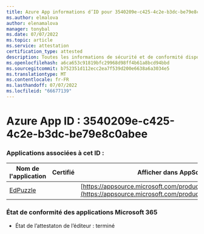 ```yaml
---
title: Azure App informations d’ID pour 3540209e-c425-4c2e-b3dc-be79e8c0abee
ms.author: elmalova
author: elenamalova
manager: tonybal
ms.date: 07/07/2022
ms.topic: article
ms.service: attestation
certification_type: attested
description: Toutes les informations de sécurité et de conformité disponibles pour 3540209e-c425-4c2e-b3dc-be79e8c0abee.
ms.openlocfilehash: a6ca653c91819bfc29968d98ff4b61a8bcd94bbd
ms.sourcegitcommit: b752351d112ecc2ea7f539d200e6638a6a3034e5
ms.translationtype: MT
ms.contentlocale: fr-FR
ms.lasthandoff: 07/07/2022
ms.locfileid: "66677139"
---
```

# <a name="azure-app-id-3540209e-c425-4c2e-b3dc-be79e8c0abee"></a>Azure App ID : 3540209e-c425-4c2e-b3dc-be79e8c0abee


### <a name="apps-associated-with-this-id"></a>Applications associées à cet ID :
| **Nom de l'application** | **Certifié** | **Afficher dans AppSource** |
|--------------|---------------|-----------------------|
| [EdPuzzle](../forward/WA200003736.md) |  | [https://appsource.microsoft.com/product/office/WA200003736](https://appsource.microsoft.com/product/office/WA200003736) |

### <a name="microsoft-365-app-compliance-status"></a>État de conformité des applications Microsoft 365
- État de l’attestaton de l’éditeur : terminé
